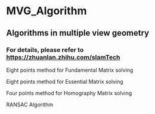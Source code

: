 # MVG_Algorithm
## Algorithms in multiple view geometry

### For details, please refer to https://zhuanlan.zhihu.com/slamTech

Eight points method for Fundamental Matrix solving

Eight points method for Essential Matrix solving

Four points method for Homography Matrix solving

RANSAC Algorithm

